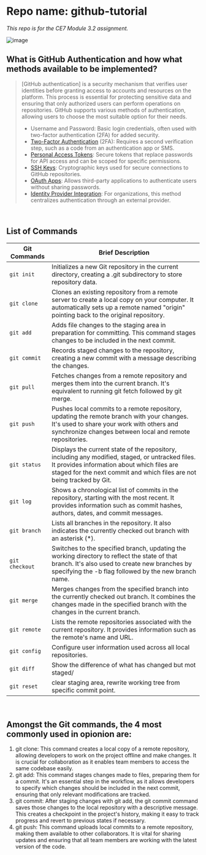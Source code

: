 # Repo name:  github-tutorial
_This repo is for the CE7 Module 3.2 assignment._

![image](https://github.com/user-attachments/assets/151153c6-8990-4703-97da-7878bc8dc9e0)

## What is GitHub Authentication and how what methods available to be implemented?

> [GitHub authentication] is a security mechanism that verifies user identities before granting
> access to accounts and resources on the platform. This process is essential for protecting
> sensitive data and ensuring that only authorized users can perform operations on repositories.
> GitHub supports various methods of authentication, allowing users to choose the most suitable
> option for their needs.
>
> - Username and Password: Basic login credentials, often used with two-factor authentication (2FA) for added security.
> - [Two-Factor Authentication] (2FA): Requires a second verification step, such as a code from an authentication app or SMS.
> - [Personal Access Tokens]: Secure tokens that replace passwords for API access and can be scoped for specific permissions.
> - [SSH Keys]: Cryptographic keys used for secure connections to GitHub repositories.
> - [OAuth Apps]: Allows third-party applications to authenticate users without sharing passwords.
> - [Identity Provider Integration]: For organizations, this method centralizes authentication through an external provider.


[Git Authentication]: <https://docs.github.com/en/authentication/keeping-your-account-and-data-secure/about-authentication-to-github>
[Two-Factor Authentication]: <https://docs.github.com/en/authentication/securing-your-account-with-two-factor-authentication-2fa/about-two-factor-authentication>
[Personal Access Tokens]: <https://docs.github.com/en/authentication/keeping-your-account-and-data-secure/managing-your-personal-access-tokens>
[SSH Keys]: <https://docs.github.com/en/authentication/connecting-to-github-with-ssh/generating-a-new-ssh-key-and-adding-it-to-the-ssh-agent>
[OAuth Apps]: <https://docs.github.com/en/apps/oauth-apps/using-oauth-apps>
[Identity Provider Integration]: <https://docs.github.com/en/actions/security-for-github-actions/security-hardening-your-deployments/about-security-hardening-with-openid-connect>
<br>

## List of Commands

| Git Commands | Brief Description |
| ------------ | ----------------- |
| ```git init``` | Initializes a new Git repository in the current directory, creating a .git subdirectory to store repository data. |
| ```git clone``` | Clones an existing repository from a remote server to create a local copy on your computer. It automatically sets up a remote named "origin" pointing back to the original repository. |
| ```git add``` | Adds file changes to the staging area in preparation for committing. This command stages changes to be included in the next commit. |
| ```git commit``` | Records staged changes to the repository, creating a new commit with a message describing the changes. | 
| ```git pull``` | Fetches changes from a remote repository and merges them into the current branch. It's equivalent to running git fetch followed by git merge.|
|```git push``` | Pushes local commits to a remote repository, updating the remote branch with your changes. It's used to share your work with others and synchronize changes between local and remote repositories. |
| ```git status``` | Displays the current state of the repository, including any modified, staged, or untracked files. It provides information about which files are staged for the next commit and which files are not being tracked by Git.|
| ```git log``` | Shows a chronological list of commits in the repository, starting with the most recent. It provides information such as commit hashes, authors, dates, and commit messages. |
| ```git branch``` | Lists all branches in the repository. It also indicates the currently checked out branch with an asterisk (*). |
| ```git checkout``` | Switches to the specified branch, updating the working directory to reflect the state of that branch. It's also used to create new branches by specifying the -b flag followed by the new branch name. |
| ```git merge``` |  Merges changes from the specified branch into the currently checked out branch. It combines the changes made in the specified branch with the changes in the current branch. |
| ```git remote``` |  Lists the remote repositories associated with the current repository. It provides information such as the remote's name and URL. |
| ```git config``` | Configure user information used across all local repositories. |
| ```git diff``` | Show the difference of what has changed but mot staged/ |
| ```git reset``` | clear staging area, rewrite working tree from specific commit point. |
<br>

## Amongst the Git commands, the 4 most commonly used in opionion are:
1. git clone: This command creates a local copy of a remote repository, allowing developers to work on the project offline and make changes. It is crucial for collaboration as it enables team members to access the same codebase easily.
2. git add: This command stages changes made to files, preparing them for a commit. It's an essential step in the workflow, as it allows developers to specify which changes should be included in the next commit, ensuring that only relevant modifications are tracked.
3. git commit: After staging changes with git add, the git commit command saves those changes to the local repository with a descriptive message. This creates a checkpoint in the project's history, making it easy to track progress and revert to previous states if necessary.
4. git push: This command uploads local commits to a remote repository, making them available to other collaborators. It is vital for sharing updates and ensuring that all team members are working with the latest version of the code.

